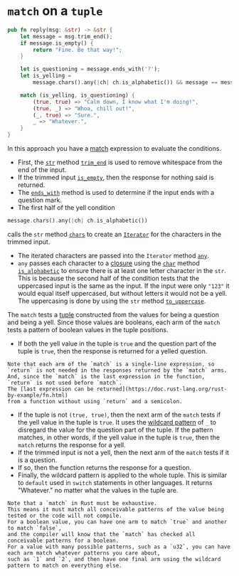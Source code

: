 # `match` on a `tuple`

```rust
pub fn reply(msg: &str) -> &str {
    let message = msg.trim_end();
    if message.is_empty() {
        return "Fine. Be that way!";
    }

    let is_questioning = message.ends_with('?');
    let is_yelling =
        message.chars().any(|ch| ch.is_alphabetic()) && message == message.to_uppercase();

    match (is_yelling, is_questioning) {
        (true, true) => "Calm down, I know what I'm doing!",
        (true, _) => "Whoa, chill out!",
        (_, true) => "Sure.",
        _ => "Whatever.",
    }
}
```

In this approach you have a [match][match] expression to evaluate the conditions.

- First, the [`str`][str] method [`trim_end`][trim-end] is used to remove whitespace from the end of the input.
- If the trimmed input [`is_empty`][is-empty], then the response for nothing said is returned.
- The [`ends_with`][ends-with] method is used to determine if the input ends with a question mark.
- The first half of the yell condition

```rust
message.chars().any(|ch| ch.is_alphabetic())
```

calls the `str` method [`chars`][chars] to create an [`Iterator`][iterator] for the characters in the trimmed input.
- The iterated characters are passed into the `Iterator` method [`any`][any].
- `any` passes each character to a [closure][closure] using the [`char`][char] method [`is_alphabetic`][is-alphabetic] to ensure there is at least one letter character in the `str`.
This is because the second half of the condition tests that the uppercased input is the same as the input.
If the input were only `"123"` it would equal itself uppercased, but without letters it would not be a yell.
The uppercasing is done by using the `str` method [`to_uppercase`][to-uppercase].

The `match` tests a [tuple][tuple] constructed from the values for being a question and being a yell.
Since those values are booleans, each arm of the `match` tests a pattern of boolean values in the tuple positions.
- If both the yell value in the tuple is `true` and the question part of the tuple is `true`,
then the response is returned for a yelled question.

~~~~exercism/note
Note that each arm of the `match` is a single-line expression, so `return` is not needed in the responses returned by the `match` arms.
And, since the `match` is the last expression in the function, `return` is not used before `match`.
The [last expression can be returned](https://doc.rust-lang.org/rust-by-example/fn.html)
from a function without using `return` and a semicolon.
~~~~

- If the tuple is not `(true, true)`, then the next arm of the `match` tests if the yell value in the tuple is `true`.
It uses the [wildcard pattern][wildcard] of `_` to disregard the value for the question part of the tuple.
If the pattern matches, in other words, if the yell value in the tuple is `true`, then the `match` returns the response for a yell.
- If the trimmed input is not a yell, then the next arm of the `match` tests if it is a question.
- If so, then the function returns the response for a question.
- Finally, the wildcard pattern is applied to the whole tuple.
This is similar to `default` used in `switch` statements in other languages.
It returns "Whatever." no matter what the values in the tuple are.

~~~~exercism/note
Note that a `match` in Rust must be exhaustive.
This means it must match all conceivable patterns of the value being tested or the code will not compile.
For a boolean value, you can have one arm to match `true` and another to match `false`,
and the compiler will know that the `match` has checked all conceivable patterns for a boolean.
For a value with many possible patterns, such as a `u32`, you can have each arm match whatever patterns you care about,
such as `1` and `2`, and then have one final arm using the wildcard pattern to match on everything else.
~~~~

[match]: https://doc.rust-lang.org/rust-by-example/flow_control/match.html
[str]: https://doc.rust-lang.org/std/primitive.str.html
[trim-end]: https://doc.rust-lang.org/std/primitive.str.html#method.trim_end
[is-empty]: https://doc.rust-lang.org/std/primitive.str.html#method.is_empty
[ends-with]: https://doc.rust-lang.org/std/primitive.str.html#method.ends_with
[chars]: https://doc.rust-lang.org/std/primitive.str.html#method.chars
[closure]: https://doc.rust-lang.org/rust-by-example/fn/closures.html
[iterator]: https://doc.rust-lang.org/std/iter/trait.Iterator.html
[any]: https://doc.rust-lang.org/std/iter/trait.Iterator.html#method.any
[char]: https://doc.rust-lang.org/std/primitive.char.html
[is-alphabetic]: https://doc.rust-lang.org/std/primitive.char.html#method.is_alphabetic
[to-uppercase]: https://doc.rust-lang.org/std/primitive.str.html#method.to_uppercase
[tuple]: https://doc.rust-lang.org/rust-by-example/primitives/tuples.html
[wildcard]: https://doc.rust-lang.org/book/ch18-03-pattern-syntax.html#ignoring-values-in-a-pattern
